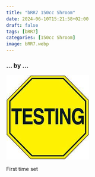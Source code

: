 ```yaml
---
title: "bRR7 150cc Shroom"
date: 2024-06-10T15:21:58+02:00
draft: false
tags: [bRR7]
categories: [150cc Shroom]
image: bRR7.webp
---
```

### ... by ...
![Nothing there](testing.jpg)

First time set